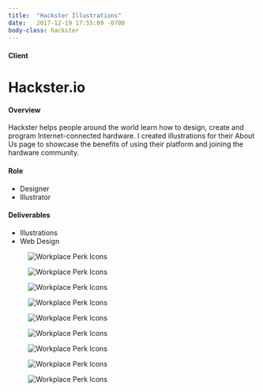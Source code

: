 ```yaml
---
title:  "Hackster Illustrations"
date:   2017-12-19 17:55:09 -0700
body-class: hackster
---
```

<div class="container project-header">
  <div class="row">
    <div class="col-md-3 title">
      <h4>Client</h4>
      <h1>Hackster.io</h1>
    </div>
    <div class="col-md-6 overview">
      <h4>Overview</h4>
      <p>Hackster helps people around the world learn how to design, create and program Internet-connected hardware. I created illustrations for their About Us page to showcase the benefits of using their platform and joining the hardware community.</p>
    </div>
    <div class="col-md-2 offset-md-1 role">
      <h4>Role</h4>
      <ul>
        <li>Designer</li>
        <li>Illustrator</li>
      </ul>
      <h4>Deliverables</h4>
      <ul>
        <li>Illustrations</li>
        <li>Web Design</li>
      </ul>
    </div>
  </div>
</div>

<section class="container">
  <div class="row icons">
    <figure class="col-6 col-md-4">
      <img src="../img/workplace-perks/perks-bank.png" alt="Workplace Perk Icons">
    </figure>
    <figure class="col-6 col-md-4">
      <img src="../img/workplace-perks/perks-lunch.png" alt="Workplace Perk Icons">
    </figure>
    <figure class="col-6 col-md-4">
      <img src="../img/workplace-perks/perks-laptop.png" alt="Workplace Perk Icons">
    </figure>
    <figure class="col-6 col-md-4">
      <img src="../img/workplace-perks/perks-gym.png" alt="Workplace Perk Icons">
    </figure>
    <figure class="col-6 col-md-4">
      <img src="../img/workplace-perks/perks-bus.png" alt="Workplace Perk Icons">
    </figure>
    <figure class="col-6 col-md-4">
      <img src="../img/workplace-perks/perks-insurance.png" alt="Workplace Perk Icons">
    </figure>
    <figure class="col-6 col-md-4">
      <img src="../img/workplace-perks/perks-vacation.png" alt="Workplace Perk Icons">
    </figure>
    <figure class="col-6 col-md-4">
      <img src="../img/workplace-perks/perks-dog.png" alt="Workplace Perk Icons">
    </figure>
    <figure class="col-6 col-md-4">
      <img src="../img/workplace-perks/perks-stocks.png" alt="Workplace Perk Icons">
    </figure>
  </div>
</section>
